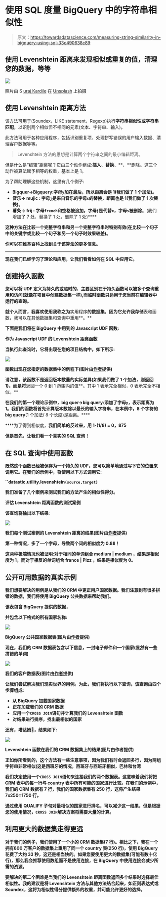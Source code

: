 # 使用 SQL 度量 BigQuery 中的字符串相似性

> 原文：<https://towardsdatascience.com/measuring-string-similarity-in-bigquery-using-sql-33c490638c89>

## 使用 Levenshtein 距离来发现相似或重复的值，清理您的数据，等等

![](img/05055f42a65838191c9b4fd87f10e222.png)

照片由 S [uraj Kardile](https://unsplash.com/@suraj09?utm_source=medium&utm_medium=referral) 在 [Unsplash](https://unsplash.com?utm_source=medium&utm_medium=referral) 上拍摄

## 使用 Levenshtein 距离方法

该方法可用于(Soundex，LIKE statement，Regexp)执行**字符串相似性或字符串匹配**，以识别两个相似但不相同的元素(文本、字符串、输入)。

此方法可用于各种应用程序，包括识别重复项、处理拼写错误的用户输入数据、清理客户数据等等。

> Levenshtein 方法的思想是计算两个字符串之间的最小编辑距离。

但是什么是“编辑”距离呢？它由三个动作组成:**插入**、**替换**、**、**删除。这三个动作被算法赋予相等的权重，基本上是 1。

为了帮助理解这些机制，这里有几个例子:

*   **Bigquer→Bigquery**:**字母`y`加在最后，所以距离会是 1(我们做了 1 个加法)。**
*   ****音乐→ mujic** : 字母`j`是来自音乐的字母`s`的替换，距离也是 1(我们做了 1 次替换)。**
*   ****薯条→ frij** : 字母`french`和空格被**追加**，字母`j`是**代替`e`，字母`s`被**删除**。(我们增加了 7 处，替换了 1 处，删除了 1 处)****

**这种方法在比较一个完整字符串和另一个完整字符串时特别有效(在比较一个句子中的关键字或比较一个句子和另一个句子时效果较差)。**

**你可以在维基百科上找到关于该算法的更多信息。**

 **** 

**现在我们已经学习了理论和应用，让我们看看如何在 SQL 中应用它。**

## **创建持久函数**

**您可以将 UDF 定义为持久的或临时的**。**主要区别在于持久函数可以被多个查询重用和访问(就像在项目中创建数据集一样),而临时函数只适用于您当前在编辑器中运行的查询。**

**就个人而言，我喜欢使用我称之为**实用程序**的数据集，因为它允许我存储**表和函数，我可以在其他数据集和查询中重用**。**

**下面是我们将在 BigQuery 中用到的 **Javascript UDF 函数**:**

**作为 Javascript UDF 的 Levenshtein 距离函数**

**当执行此查询时，它将出现在您的项目结构中，如下所示:**

**![](img/ea2ddae6e3d32cdf42dfc617df044a26.png)**

**函数出现在您指定的数据集中的例程下(图片由[作者](https://romaingranger.medium.com/)提供)**

**请注意，该函数不是返回版本数量的实际差异(如果我们做了 1 个加法，则返回 1)，而是将**返回一个 0 到 1 范围内的值**。其中 1 表示完全相似，0 表示完全不相似。**

**在我们的第一个理论示例中，**big quer→big query**:**添加了字母`y`，表示距离为 1。我们的函数将首先计算版本数除以最长的输入字符串，在本例中，8 个字符的**big query**(1 个加法/ 8 个长度)是距离。****

****为了得到相似度，**我们简单的反过来，**用 1-(1/8) **= 0，875******

****但是首先，让我们看一个真实的 SQL 查询！****

## ****在 SQL 查询中使用函数****

****既然这个函数已经被保存为一个持久的 UDF，您可以简单地通过写下它的位置来调用它。在我们的示例中，将使用以下方式调用它:****

****``datastic.utility.levenshtein`(source,target)`****

****我们准备了几个案例来测试我们的方法产生的相似性得分。****

****评估 Levenshtein 距离函数的测试案例****

****该查询将输出以下结果:****

****![](img/fdf64b06dfcb9742eeff721eabe47d1f.png)****

****我们每个测试案例的 Levenshtein 距离的结果(图片由[作者](https://romaingranger.medium.com/)提供)****

****第一种情况，多了一个字母，导致两个词的相似度**为 0.88！******

****这两种极端情况也被证明:对于相同的单词组合 **medium | medium** ，结果是相似度为 1，而对于相反的单词组合 **france | PIzz** ，结果是相似度为 0。****

## ****公开可用数据的真实示例****

****我们想要解决的用例是**从我们的 CRM** 中更正用户国家数据。我们注意到有很多拼错的数据，我们将使用 BigQuery 公共数据来帮助我们。****

****该表包含 BigQuery 提供的数据，****

****并包含以下格式的所有国家名称:****

****![](img/c6422f012586a5a515edb66e989edcea.png)****

****BigQuery 公共国家数据表(图片由[作者](https://romaingranger.medium.com/)提供)****

****现在，我们的 CRM 数据表包含以下信息，**一封电子邮件和一个国家**(显然有一些拼错的单词)****

****![](img/3db49a7c4b7b3545b655700bf7f8e7ab.png)****

****我们的客户数据表(图片由[作者](https://romaingranger.medium.com/)提供)****

****让我们尝试解决我们现实世界的用例。为此，我们将执行以下查询，该查询由四个步骤组成:****

*   ****从 BigQuery 加载国家数据****
*   ****正在加载我们的 CRM 数据****
*   ****应用一个`CROSS JOIN`语句并计算我们的 Levenshtein 函数****
*   ****对结果进行排序，找出最相似的国家****

****还有，塔达姆🎉，结果如下:****

****![](img/6c66ecfb9cb3ee4f8019180eff3e9555.png)****

****Levenshtein 函数在我们的 CRM 数据集上的结果(图片由作者提供)****

****正如你所看到的，这个方法有一些注意事项，因为我们有时会返回多行，因为两组字符串非常相似(这是西班牙**的情况，西班牙**与西班牙**相似，巴林和台湾******

****我们决定使用一个`CROSS JOIN`语句来连接我们的两个数据表。这意味着我们将把 CRM 表中的每一行与 country 表中所有可能的国家进行比较。在我们的示例中，我们的 CRM 数据有 7 行，我们的国家数据集有 250 行，这将产生结果 **7x250=1750 行**。****

****通过使用 QUALIFY 子句对最相似的国家进行排名，可以减少这一结果，但是根据您的使用情况，`CROSS JOIN`解决方案将需要大量的计算。****

## ****利用更大的数据集走得更远****

****对于我们的例子，我们使用了一个小的 CRM 数据集(7 行)。相比之下，我在一个拥有**800 万客户**的数据集上重用了同一个 country 表(250 行)，使用 BigQuery 花费了大约 **33 秒，这还是相当快的。如果您要使用更大的数据集(可能有数十亿行)，那么我会推荐使用数组而不是使用连接，在 BigQuery 中使用连接会减少所需的资源。******

****要解决的第二个困难是当我们的 Levenshtein 距离函数返回多个结果时选择最佳相似性。我的建议是将 Levenshtein 方法与其他方法结合起来，如正则表达式或 Soundex，这将为相似性得分提供额外的权重，并可能允许更好的选择。****